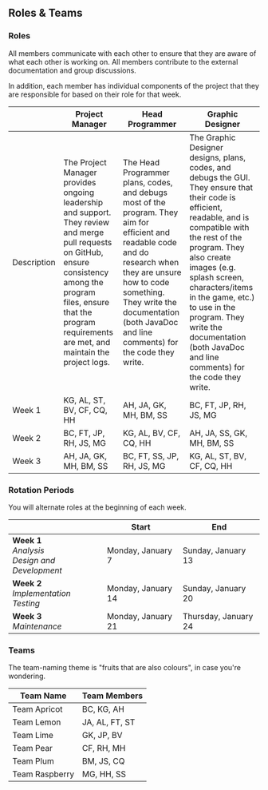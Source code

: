 ## Roles & Teams

 ### Roles

All members communicate with each other to ensure that they are aware of what each other is working on. All members contribute to the external documentation and group discussions.

In addition, each member has individual components of the project that they are responsible for based on their role for that week.

 | | Project Manager | Head Programmer | Graphic Designer |
 | --- | --- | --- | --- |
 | Description | The Project Manager provides ongoing leadership and support. They review and merge pull requests on GitHub, ensure consistency among the program files, ensure that the program requirements are met, and maintain the project logs. | The Head Programmer plans, codes, and debugs most of the program. They aim for efficient and readable code and do research when they are unsure how to code something. They write the documentation (both JavaDoc and line comments) for the code they write. | The Graphic Designer designs, plans, codes, and debugs the GUI. They ensure that their code is efficient, readable, and is compatible with the rest of the program. They also create images (e.g. splash screen, characters/items in the game, etc.) to use in the program. They write the documentation (both JavaDoc and line comments) for the code they write. |
| Week 1 | KG, AL, ST, BV, CF, CQ, HH | AH, JA, GK, MH, BM, SS | BC, FT, JP, RH, JS, MG |
| Week 2 | BC, FT, JP, RH, JS, MG | KG, AL, BV, CF, CQ, HH | AH, JA, SS, GK, MH, BM, SS |
| Week 3 | AH, JA, GK, MH, BM, SS | BC, FT, SS, JP, RH, JS, MG | KG, AL, ST, BV, CF, CQ, HH |


 ### Rotation Periods  
 
You will alternate roles at the beginning of each week.

 | | Start | End |
 | --- | --- | --- |
 | **Week 1**</br>*Analysis*</br>*Design and Development* | Monday, January 7 | Sunday, January 13 |
 | **Week 2**</br>*Implementation*</br>*Testing* | Monday, January 14 | Sunday, January 20 |
 | **Week 3**</br>*Maintenance* | Monday, January 21 | Thursday, January 24 |

 ### Teams

 The team-naming theme is "fruits that are also colours", in case you're wondering.

 | Team Name | Team Members |
 | --- | --- |
 | Team Apricot | BC, KG, AH |
 | Team Lemon |	JA, AL, FT, ST |
 | Team Lime |	GK, JP, BV |
 | Team Pear |	CF, RH, MH |
 | Team Plum |	BM, JS, CQ |
 | Team Raspberry | MG, HH, SS |
